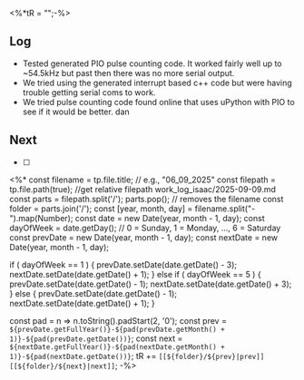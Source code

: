 <%*tR = "";-%>
## Log
- Tested generated PIO pulse counting code. It worked fairly well up to ~54.5kHz but past then there was no more serial output.
- We tried using the generated interrupt based c++ code but were having trouble getting serial coms to work.
- We tried pulse counting code found online that uses uPython with PIO to see if it would be better. dan
## Next
- [ ]

<%*
const filename = tp.file.title; // e.g., "06_09_2025"
const filepath = tp.file.path(true); //get relative filepath work_log_isaac/2025-09-09.md
const parts = filepath.split('/');
parts.pop(); // removes the filename
const folder = parts.join('/');
const [year, month, day] = filename.split("-").map(Number);
const date = new Date(year, month - 1, day);
const dayOfWeek = date.getDay(); // 0 = Sunday, 1 = Monday, ..., 6 = Saturday
const prevDate = new Date(year, month - 1, day);
const nextDate = new Date(year, month - 1, day);

if ( dayOfWeek == 1 ) {
prevDate.setDate(date.getDate() - 3);
nextDate.setDate(date.getDate() + 1);
} else if ( dayOfWeek == 5 ) {
prevDate.setDate(date.getDate() - 1);
nextDate.setDate(date.getDate() + 3);
} else {
prevDate.setDate(date.getDate() - 1);
nextDate.setDate(date.getDate() + 1);
}

const pad = n => n.toString().padStart(2, '0');
const prev = `${prevDate.getFullYear()}-${pad(prevDate.getMonth() + 1)}-${pad(prevDate.getDate())}`;
const next = `${nextDate.getFullYear()}-${pad(nextDate.getMonth() + 1)}-${pad(nextDate.getDate())}`;
tR += `[[${folder}/${prev}|prev]] [[${folder}/${next}|next]]`;
-%>


